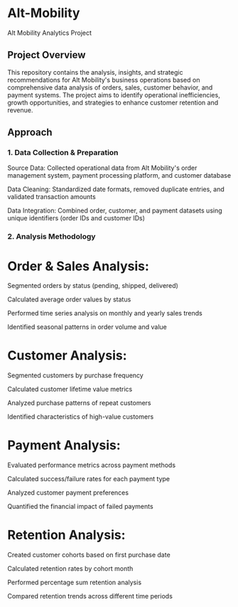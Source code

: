 # Alt-Mobility
Alt Mobility Analytics Project

## Project Overview

This repository contains the analysis, insights, and strategic recommendations for Alt Mobility's business operations based on comprehensive data analysis of orders, sales, customer behavior, and payment systems. The project aims to identify operational inefficiencies, growth opportunities, and strategies to enhance customer retention and revenue.

## Approach

### 1. Data Collection & Preparation

Source Data: Collected operational data from Alt Mobility's order management system, payment processing platform, and customer database

Data Cleaning: Standardized date formats, removed duplicate entries, and validated transaction amounts

Data Integration: Combined order, customer, and payment datasets using unique identifiers (order IDs and customer IDs)

### 2. Analysis Methodology

# Order & Sales Analysis:

Segmented orders by status (pending, shipped, delivered)

Calculated average order values by status

Performed time series analysis on monthly and yearly sales trends

Identified seasonal patterns in order volume and value

# Customer Analysis:

Segmented customers by purchase frequency

Calculated customer lifetime value metrics

Analyzed purchase patterns of repeat customers

Identified characteristics of high-value customers

# Payment Analysis:

Evaluated performance metrics across payment methods

Calculated success/failure rates for each payment type

Analyzed customer payment preferences

Quantified the financial impact of failed payments

# Retention Analysis:

Created customer cohorts based on first purchase date

Calculated retention rates by cohort month

Performed percentage sum retention analysis

Compared retention trends across different time periods
